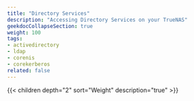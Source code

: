 ```yaml
---
title: "Directory Services"
description: "Accessing Directory Services on your TrueNAS"
geekdocCollapseSection: true
weight: 100
tags:
- activedirectory
- ldap
- corenis
- corekerberos
related: false
---
```


{{< children depth="2" sort="Weight" description="true" >}}

